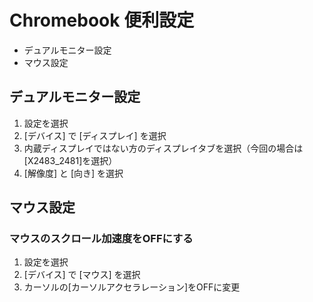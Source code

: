 
# Chromebook 便利設定

* デュアルモニター設定
* マウス設定

## デュアルモニター設定

1. 設定を選択
2. [デバイス] で [ディスプレイ] を選択
3. 内蔵ディスプレイではない方のディスプレイタブを選択（今回の場合は[X2483_2481]を選択）
4. [解像度] と [向き] を選択

## マウス設定

### マウスのスクロール加速度をOFFにする

1. 設定を選択
2. [デバイス] で [マウス] を選択
3. カーソルの[カーソルアクセラレーション]をOFFに変更
